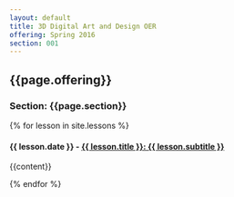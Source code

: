 ```yaml
---
layout: default
title: 3D Digital Art and Design OER
offering: Spring 2016
section: 001
---
```

<h2>{{page.offering}}</h2>
<h3>Section: {{page.section}}</h3>

<div class="spring-2016">
    {% for lesson in site.lessons %}
       <h4>{{ lesson.date }} -  <a href="{{ lesson.url | prepend: site.baseurl }}"><span class="lesson-title">{{ lesson.title }}</span>: <span class="lesson-subtitle">{{ lesson.subtitle }}</span></a></h4>
       <p>{{content}}</p>
    {% endfor %}
</div>
